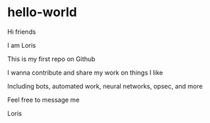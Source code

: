 # hello-world

Hi friends

I am Loris

This is my first repo on Github

I wanna contribute and share my work on things I like

Including bots, automated work, neural networks, opsec, and more

Feel free to message me

Loris

